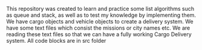 This repository was created to learn and practice some list algorithms such as queue and stack, as well as to test my knowledge by implementing them. We have cargo objects and vehicle objects to create a delivery system. We have some text files which consist the missions or city names etc. We are reading these text files so that we can have a fully working Cargo Delivery system. All code blocks are in src folder
